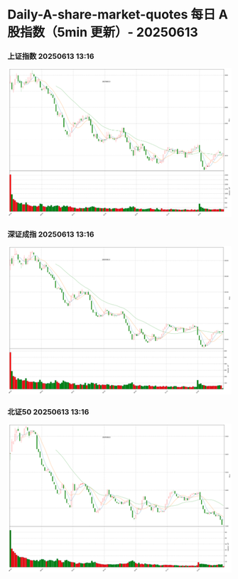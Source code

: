 
# Daily-A-share-market-quotes 每日 A 股指数（5min 更新）- 20250613

### 上证指数 20250613 13:16
![](./fig/2025/6/20250613-sh000001.png)

### 深证成指 20250613 13:16
![](./fig/2025/6/20250613-sz399001.png)

### 北证50 20250613 13:16
![](./fig/2025/6/20250613-bj899050.png)
